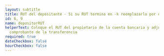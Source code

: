 ```yaml
---
layout: subtitle
title: RUT del depositante - Si su RUT termina en -k reemplazarlo por un 1
id: 6, 9
name: depositorRUT
helperText: Coloque el RUT del propietario de la cuenta bancaria y adjunte el
  comprobante de la transferencia
required: true
dateCheckbox: false
hourCheckbox: false
---
```


